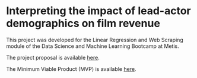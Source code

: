 # Interpreting the impact of lead-actor demographics on film revenue

This project was developed for the Linear Regression and Web Scraping module of the Data Science and Machine Learning Bootcamp at Metis.

The project proposal is available [here](https://github.com/hmlewis-astro/imdb_movie_gross/blob/main/proposal.md).

The Minimum Viable Product (MVP) is available [here](https://github.com/hmlewis-astro/imdb_movie_gross/blob/main/mvp.md).

<!--The [description of the full code (with links to each script)](https://github.com/hmlewis-astro/mta_analysis/blob/main/final_pres/run_code.md), [write-up](https://github.com/hmlewis-astro/mta_analysis/blob/main/final_pres/final_writeup.md), and [slide deck](https://github.com/hmlewis-astro/mta_analysis/blob/main/final_pres/Lewis_mta_heat_analysis.pdf) are also available.-->
